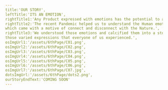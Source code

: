 ```yaml
---
title:'OUR STORY',
leftTitle:'ITS AN EMOTION',
rightTitle1:'Any Product expressed with emotions has the potential to achieve the born goal for its consumers.',
rightTitle2:'The recent Pandemic helped us to understand the Human emotions at its core
which came with a motive of connect and disconnect with the Nature.',
rightTitle3:'We understood those emotions and calcified them into a story to incite
those varied expressions that everyone of us experienced.',
osImgUrl1:'/assets/6thPage/C01.png',
osImgUrl2:'/assets/6thPage/C02.png',
osImgUrl3:'/assets/6thPage/C03.png',
osImgUrl4:'/assets/6thPage/C04.png',
osImgUrl5:'/assets/6thPage/C05.png',
osImgUrl6:'/assets/6thPage/C06.png',
osImgUrl7:'/assets/6thPage/C07.jpg',
dotsImgUrl:'/assets/6thPage/dots2.png',
ourStoryEndText:'COMING SOON'
---
```

